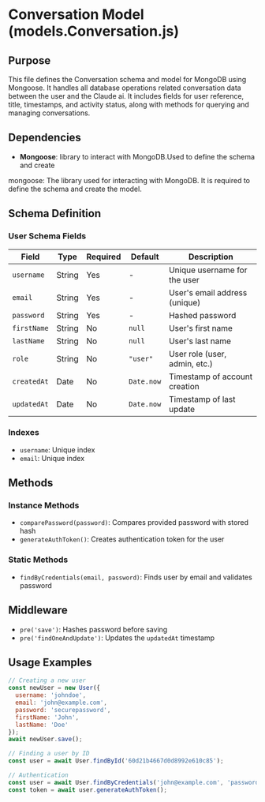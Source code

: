 # Conversation Model (models.Conversation.js)

## Purpose
This file defines the Conversation schema and model for MongoDB using Mongoose. It handles all database operations related conversation data between the user and the Claude ai. It includes fields for user reference, title, timestamps, and activity status, along with methods for querying and managing conversations.

## Dependencies
- **Mongoose**: library to interact with MongoDB.Used to define the schema and create

mongoose: The library used for interacting with MongoDB. It is required to define the schema and create the model.

## Schema Definition

### User Schema Fields
| Field | Type | Required | Default | Description |
|-------|------|----------|---------|-------------|
| `username` | String | Yes | - | Unique username for the user |
| `email` | String | Yes | - | User's email address (unique) |
| `password` | String | Yes | - | Hashed password |
| `firstName` | String | No | `null` | User's first name |
| `lastName` | String | No | `null` | User's last name |
| `role` | String | No | `"user"` | User role (user, admin, etc.) |
| `createdAt` | Date | No | `Date.now` | Timestamp of account creation |
| `updatedAt` | Date | No | `Date.now` | Timestamp of last update |

### Indexes
- `username`: Unique index
- `email`: Unique index

## Methods

### Instance Methods
- `comparePassword(password)`: Compares provided password with stored hash
- `generateAuthToken()`: Creates authentication token for the user

### Static Methods
- `findByCredentials(email, password)`: Finds user by email and validates password

## Middleware
- `pre('save')`: Hashes password before saving
- `pre('findOneAndUpdate')`: Updates the `updatedAt` timestamp

## Usage Examples
```javascript
// Creating a new user
const newUser = new User({
  username: 'johndoe',
  email: 'john@example.com',
  password: 'securepassword',
  firstName: 'John',
  lastName: 'Doe'
});
await newUser.save();

// Finding a user by ID
const user = await User.findById('60d21b4667d0d8992e610c85');

// Authentication
const user = await User.findByCredentials('john@example.com', 'password');
const token = await user.generateAuthToken();